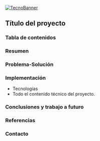 [![TecnoBanner](https://static.vecteezy.com/system/resources/previews/000/677/302/non_2x/abstract-technology-banner-background.jpg "TecnoBanner")](https://google.cl "TecnoBanner")
## Título del proyecto
### Tabla de contenidos
### Resumen
### Problema-Solución
### Implementación 
- Tecnologías 
- Todo el contenido técnico del proyecto.

### Conclusiones y trabajo a futuro
### Referencias
### Contacto
